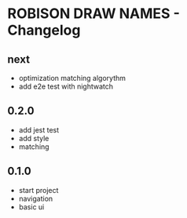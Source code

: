 # ROBISON DRAW NAMES - Changelog

## next

- optimization matching algorythm
- add e2e test with nightwatch

## 0.2.0

- add jest test
- add style
- matching

## 0.1.0

- start project
- navigation
- basic ui
